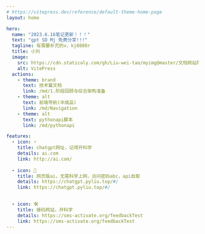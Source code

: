 ```yaml
---
# https://vitepress.dev/reference/default-theme-home-page
layout: home

hero:
  name: "2023.6.16笔记更新！！！"
  text: "gpt SD Mj 免费分享!!!"
  tagline: 有需要补充的v，kj8888r
  title: 小刘
  image:
    src: https://cdn.staticaly.com/gh/Liu-wei-tao/myimg@master/文档网站所需要的图片/AI1.678qw7whgpg0.webp
    alt: VitePress
  actions:
    - theme: brand
      text: 技术篇文档
      link: /md/1.阶段回顾与综合架构准备
    - theme: alt
      text: 前端导航(半成品)
      link: /md/Navigation
    - theme: alt
      text: pythonapi脚本
      link: /md/pythonapi

features:
  - icon: ⚡️
    title: chatgpt网址，记得开科学
    details: ai.com
    link: http://ai.com/
  
  - icon: 🖖
    title: 网页版ai，无需科学上网，访问密码abc，api自取
    details: https://chatgpt.pyliu.top/#/
    link: https://chatgpt.pyliu.top/#/

  
  - icon: 🛠️
    title: 接码网站，开科学
    details: https://sms-activate.org/feedbackTest 
    link: https://sms-activate.org/feedbackTest
---
```

<!-- 🤳



## Q音(仿抖音)

移动端体验地址：https://snowcyans.gitee.io/qqshortvideo/

🛒

## Q淘

移动端体验地址：https://snowcyans.gitee.io/qamoy/

🎧

## QQ云音乐

PC体验地址：https://snowcyans.gitee.io/cloudmusic/ -->
